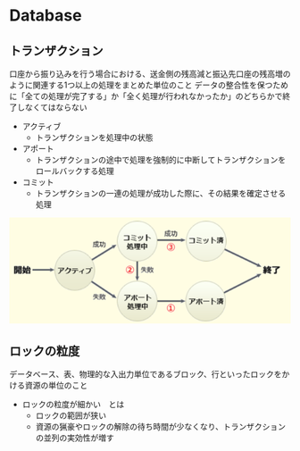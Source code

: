 # Database
## トランザクション
口座から振り込みを行う場合における、送金側の残高減と振込先口座の残高増のように関連する1つ以上の処理をまとめた単位のこと
データの整合性を保つために「全ての処理が完了する」か「全く処理が行われなかったか」のどちらかで終了しなくてはならない

- アクティブ
  - トランザクションを処理中の状態
- アポート
  - トランザクションの途中で処理を強制的に中断してトランザクションをロールバックする処理
- コミット
  - トランザクションの一連の処理が成功した際に、その結果を確定させる処理

![picture 1](../images/6410ff065005f9bf677ff2d9f66edde12822e2d3ba41f5945f52df1cd36e6d21.png)


## ロックの粒度
データベース、表、物理的な入出力単位であるブロック、行といったロックをかける資源の単位のこと
- ロックの粒度が細かい　とは
  - ロックの範囲が狭い
  - 資源の猟豪やロックの解除の待ち時間が少なくなり、トランザクションの並列の実効性が増す
